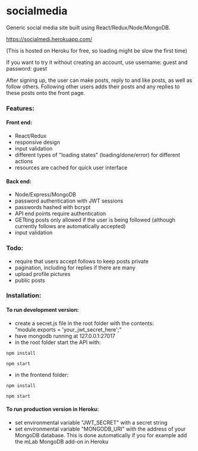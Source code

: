 # socialmedia
Generic social media site built using React/Redux/Node/MongoDB.

https://socialmedi.herokuapp.com/

(This is hosted on Heroku for free, so loading might be slow the first time)

If you want to try it without creating an account, use username: guest and password: guest

After signing up, the user can make posts, reply to and like posts, as well as follow others. Following other users adds their posts and any replies to these posts onto the front page.

### Features:

#### Front end:
- React/Redux
- responsive design
- input validation
- different types of "loading states" (loading/done/error) for different actions
- resources are cached for quick user interface

#### Back end:
- Node/Express/MongoDB
- password authentication with JWT sessions
- passwords hashed with bcrypt
- API end points require authentication
- GETting posts only allowed if the user is being followed (although currently follows are automatically accepted)
- input validation

### Todo:
- require that users accept follows to keep posts private
- pagination, including for replies if there are many
- upload profile pictures
- public posts


### Installation:
#### To run development version:
- create a secret.js file in the root folder with the contents: "module.exports = 'your_jwt_secret_here';"
- have mongodb running at 127.0.0.1:27017
- in the root folder start the API with:

`npm install`

`npm start`
- in the frontend folder:

`npm install`

`npm start`
#### To run production version in Heroku:
- set environmental variable "JWT_SECRET" with a secret string
- set environmental variable "MONGODB_URI" with the address of your MongoDB database. This is done automatically if you for example add the mLab MongoDB add-on in Heroku
